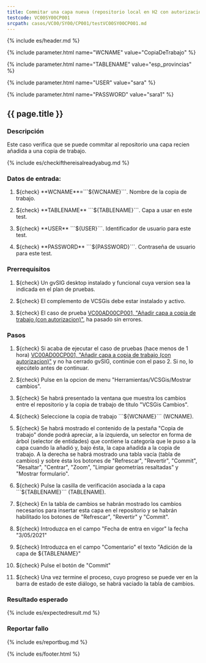 ```yaml
---
title: Commitar una capa nueva (repositorio local en H2 con autorización)
testcode: VC00SY00CP001
srcpath: casos/VC00/SY00/CP001/testVC00SY00CP001.md
---
```


{% include es/header.md %}

{% include parameter.html name="WCNAME" value="CopiaDeTrabajo" %}

{% include parameter.html name="TABLENAME" value="esp_provincias" %}

{% include parameter.html name="USER" value="sara" %}

{% include parameter.html name="PASSWORD" value="sara1" %}


## {{ page.title }}

### Descripción

Este caso verifica que se puede commitar al repositorio una capa recien añadida a una copia de trabajo.

{% include es/checkifthereisalreadyabug.md %}

### Datos de entrada:

1. ${check} **WCNAME**=```${WCNAME}```. Nombre de la copia de trabajo. 

2. ${check} **TABLENAME** ```${TABLENAME}```. Capa a usar en este test. 

2. ${check} **USER** ```${USER}```. Identificador de usuario para este test. 

2. ${check} **PASSWORD** ```${PASSWORD}```. Contraseña de usuario para este test. 


### Prerrequisitos

1. ${check} Un gvSIG desktop instalado y funcional cuya version sea la indicada en el plan de pruebas.

2. ${check} El complemento de VCSGis debe estar instalado y activo.

3. ${check} El caso de prueba [VC00AD00CP001, "Añadir capa a copia de trabajo (con autorizacion)"](../../AD00/CP001/testVC00AD00CP001.md),
   ha pasado sin errores.

### Pasos

1. ${check} Si acaba de ejecutar el caso de pruebas (hace menos de 1 hora)
   [VC00AD00CP001, "Añadir capa a copia de trabajo (con autorizacion)"](../../AD00/CP001/testVC00AD00CP001.md)
   y no ha cerrado gvSIG, continúe con el paso 2. 
   Si no, lo ejecútelo antes de continuar.
   
2. ${check} Pulse en la opcion de menu "Herramientas/VCSGis/Mostrar cambios".

3. ${check} Se habrá presentado la ventana que muestra los cambios entre el repositorio y la copia de trabajo
   de titulo  "VCSGis Cambios".

4. ${check} Seleccione la copia de trabajo ```${WCNAME}``` (WCNAME).

6. ${check} Se habrá mostrado el contenido de la pestaña "Copia de trabajo" donde podrá apreciar, a la izquierda, un selector en forma de árbol (selector de entidades) que contiene la categoría que le puso a la capa cuando la añadió y, bajo ésta, la capa añadida a la copia de trabajo. A la derecha se habrá mostrado una tabla vacía (tabla de cambios) y sobre ésta los botones de "Refrescar", "Revertir", "Commit", "Resaltar", "Centrar", "Zoom", "Limpiar geometrías resaltadas" y "Mostrar formulario".

7. ${check} Pulse la casilla de verificación asociada a la capa ```${TABLENAME}``` (TABLENAME).

8. ${check} En la tabla de cambios se habrán mostrado los cambios necesarios para insertar esta capa en el repositorio y se habrán habilitado los botones de "Refrescar", "Revertir" y "Commit".

9. ${check} Introduzca en el campo "Fecha de entra en vigor" la fecha "3/05/2021"

11. ${check} Introduzca en el campo "Comentario" el texto "Adición de la capa de ${TABLENAME}"

11. ${check} Pulse el botón de "Commit"

12. ${check} Una vez termine el proceso, cuyo progreso se puede ver en la barra de estado de este diálogo, se habrá vaciado la tabla de cambios.



### Resultado esperado

{% include es/expectedresult.md %}

### Reportar fallo

{% include es/reportbug.md %}

{% include es/footer.html %}
